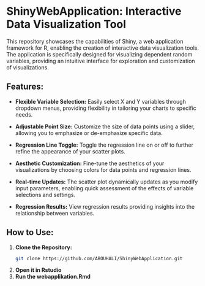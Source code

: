 # ShinyWebApplication: Interactive Data Visualization Tool

This repository showcases the capabilities of Shiny, a web application framework for R, enabling the creation of interactive data visualization tools. The application is specifically designed for visualizing dependent random variables, providing an intuitive interface for exploration and customization of visualizations.

## Features:

- **Flexible Variable Selection:**
  Easily select X and Y variables through dropdown menus, providing flexibility in tailoring your charts to specific needs.

- **Adjustable Point Size:**
  Customize the size of data points using a slider, allowing you to emphasize or de-emphasize specific data.

- **Regression Line Toggle:**
  Toggle the regression line on or off to further refine the appearance of your scatter plots.

- **Aesthetic Customization:**
  Fine-tune the aesthetics of your visualizations by choosing colors for data points and regression lines.

- **Real-time Updates:**
  The scatter plot dynamically updates as you modify input parameters, enabling quick assessment of the effects of variable selections and settings.

- **Regression Results:**
  View regression results providing insights into the relationship between variables.

## How to Use:

1. **Clone the Repository:**
   ```bash
   git clone https://github.com/ABOUHALI/ShinyWebApplication.git

2.  **Open it in Rstudio**
3.  **Run the webapplikation.Rmd**